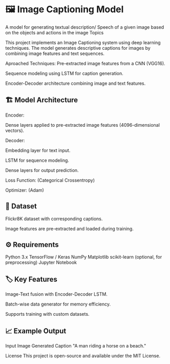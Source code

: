 # 🖼️ Image Captioning Model
A model for generating textual description/ Speech of a given image based on the objects and actions in the image  Topics

This project implements an Image Captioning system using deep learning techniques. The model generates descriptive captions for images by combining image features and text sequences.


Aproached Techniques:
Pre-extracted image features from a CNN (VGG16).

Sequence modeling using LSTM for caption generation.

Encoder-Decoder architecture combining image and text features.

## 🏗️ Model Architecture
Encoder:

Dense layers applied to pre-extracted image features (4096-dimensional vectors).

Decoder:

Embedding layer for text input.

LSTM for sequence modeling.

Dense layers for output prediction.

Loss Function:
(Categorical Crossentropy)

Optimizer:
(Adam)

## 📝 Dataset
Flickr8K dataset with corresponding captions.

Image features are pre-extracted and loaded during training.

## ⚙️ Requirements
Python 3.x
TensorFlow / Keras
NumPy
Matplotlib
scikit-learn (optional, for preprocessing)
Jupyter Notebook


## 🏷️ Key Features
Image-Text fusion with Encoder-Decoder LSTM.

Batch-wise data generator for memory efficiency.

Supports training with custom datasets.

## 📈 Example Output
Input Image	Generated Caption
"A man riding a horse on a beach."

License
This project is open-source and available under the MIT License.
